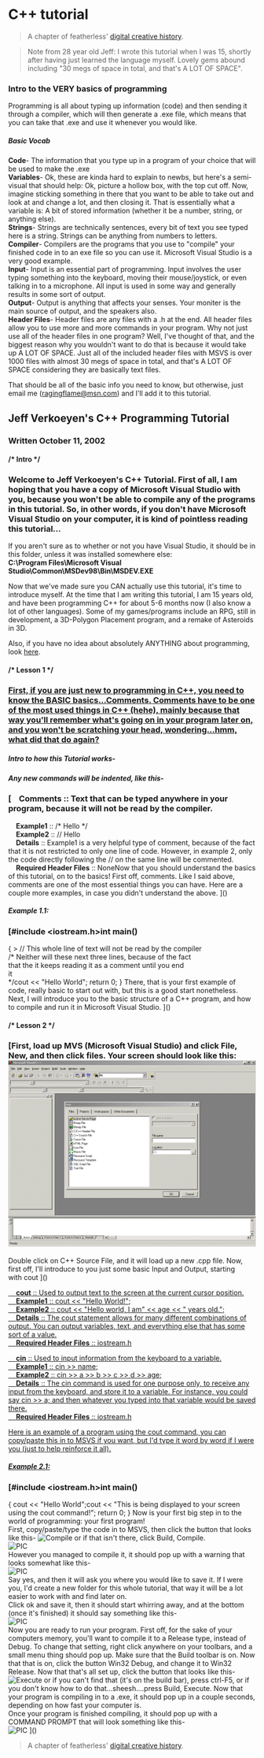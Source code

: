 # C++ tutorial

> A chapter of featherless' [digital creative history](https://github.com/featherless/digital-creative-history).

> Note from 28 year old Jeff: I wrote this tutorial when I was 15, shortly after having just learned the language myself.
> Lovely gems abound including "30 megs of space in total, and that's A LOT OF SPACE".

### Intro to the VERY basics of programming

Programming is all about typing up information (code) and then sending it through a compiler, which will then generate a .exe file, which means that you can take that .exe and use it whenever you would like.  

##### Basic Vocab

**Code**- The information that you type up in a program of your choice that will be used to make the .exe  
**Variables**- Ok, these are kinda hard to explain to newbs, but here's a semi-visual that should help: Ok, picture a hollow box, with the top cut off. Now, imagine sticking something in there that you want to be able to take out and look at and change a lot, and then closing it. That is essentially what a variable is: A bit of stored information (whether it be a number, string, or anything else).  
**Strings**- Strings are technically sentences, every bit of text you see typed here is a string. Strings can be anything from numbers to letters.  
**Compiler**- Compilers are the programs that you use to "compile" your finished code in to an exe file so you can use it. Microsoft Visual Studio is a very good example.  
**Input**- Input is an essential part of programming. Input involves the user typing something into the keyboard, moving their mouse/joystick, or even talking in to a microphone. All input is used in some way and generally results in some sort of output.  
**Output**- Output is anything that affects your senses. Your moniter is the main source of output, and the speakers also.  
**Header Files**- Header files are any files with a .h at the end. All header files allow you to use more and more commands in your program. Why not just use all of the header files in one program? Well, I've thought of that, and the biggest reason why you wouldn't want to do that is because it would take up A LOT OF SPACE. Just all of the included header files with MSVS is over 1000 files with almost 30 megs of space in total, and that's A LOT OF SPACE considering they are basically text files.

That should be all of the basic info you need to know, but otherwise, just email me (ragingflame@msn.com) and I'll add it to this tutorial.

## Jeff Verkoeyen's C++ Programming Tutorial

### Written October 11, 2002

#### /* Intro */

### Welcome to Jeff Verkoeyen's C++ Tutorial. First of all, I am hoping that you have a copy of Microsoft Visual Studio with you, because you won't be able to compile any of the programs in this tutorial. So, in other words, if you don't have Microsoft Visual Studio on your computer, it is kind of pointless reading this tutorial...  
If you aren't sure as to whether or not you have Visual Studio, it should be in this folder, unless it was installed somewhere else:  
**C:\Program Files\Microsoft Visual Studio\Common\MSDev98\Bin\MSDEV.EXE**

Now that we've made sure you CAN actually use this tutorial, it's time to introduce myself. At the time that I am writing this tutorial, I am 15 years old, and have been programming C++ for about 5-6 months now (I also know a lot of other languages). Some of my games/programs include an RPG, still in development, a 3D-Polygon Placement program, and a remake of Asteroids in 3D.

Also, if you have no idea about absolutely ANYTHING about programming, look [here]().

#### /* Lesson 1 */

### [First, if you are just new to programming in C++, you need to know the BASIC basics...Comments. Comments have to be one of the most used things in C++ (hehe), mainly because that way you'll remember what's going on in your program later on, and you won't be scratching your head, wondering...hmm, what did that do again?]()

##### Intro to how this Tutorial works-

##### Any new commands will be indented, like this-

### [    **Comments** :: Text that can be typed anywhere in your program, because it will not be read by the compiler.  
    **Example1** :: /* Hello */  
    **Example2** :: // Hello  
    **Details** :: Example1 is a very helpful type of comment, because of the fact that it is not restricted to only one line of code. However, in example 2, only the code directly following the // on the same line will be commented.  
    **Required Header Files** :: NoneNow that you should understand the basics of this tutorial, on to the basics! First off, comments. Like I said above, comments are one of the most essential things you can have. Here are a couple more examples, in case you didn't understand the above. ]()

##### Example 1.1:

### [#include &lt;iostream.h&gt;int main()  
{ > // This whole line of text will not be read by the compiler  
/* Neither will these next three lines, because of the fact  
that the it keeps reading it as a comment until you end  
it  
*/cout &lt;&lt; "Hello World"; return 0;  } There, that is your first example of code, really basic to start out with, but this is a good start nonetheless. Next, I will introduce you to the basic structure of a C++ program, and how to compile and run it in Microsoft Visual Studio. ]()

#### /* Lesson 2 */

### [First, load up MVS (Microsoft Visual Studio) and click File, New, and then click files. Your screen should look like this:![PIC](001.gif)  
Double click on C++ Source File, and it will load up a new .cpp file. Now, first off, I'll introduce to you just some basic Input and Output, starting with cout ]()

[]()[    **cout** :: Used to output text to the screen at the current cursor position.  
    **Example1** :: cout &lt;&lt; "Hello World!";  
    **Example2** :: cout &lt;&lt; "Hello world, I am" &lt;&lt; age &lt;&lt; " years old.";  
    **Details** :: The cout statement allows for many different combinations of output. You can output variables, text, and everything else that has some sort of a value.  
    **Required Header Files** :: iostream.h]()

[]()[    **cin** :: Used to input information from the keyboard to a variable.  
    **Example1** :: cin &gt;&gt; name;  
    **Example2** :: cin &gt;&gt; a &gt;&gt; b &gt;&gt; c &gt;&gt; d &gt;&gt; age;  
    **Details** :: The cin command is used for one purpose only, to receive any input from the keyboard, and store it to a variable. For instance, you could say cin &gt;&gt; a; and then whatever you typed into that variable would be saved there.  
    **Required Header Files** :: iostream.h]()

[Here is an example of a program using the cout command, you can copy/paste this in to MSVS if you want, but I'd type it word by word if I were you (just to help reinforce it all).]()

##### [Example 2.1:]()

### [#include &lt;iostream.h&gt;int main()  
{ cout &lt;&lt; "Hello World";cout &lt;&lt; "This is being displayed to your screen using the cout command!"; return 0;  } Now is your first big step in to the world of programming: your first program!  
First, copy/paste/type the code in to MSVS, then click the button that looks like this- ![Compile](file:///D:/projects/2003/brinksterbackup/ezroms/cpptut/compile.gif) or if that isn't there, click Build, Compile.  
![PIC](file:///D:/projects/2003/brinksterbackup/ezroms/cpptut/002.gif)  
However you managed to compile it, it should pop up with a warning that looks somewhat like this-  
![PIC](file:///D:/projects/2003/brinksterbackup/ezroms/cpptut/003.gif)  
Say yes, and then it will ask you where you would like to save it. If I were you, I'd create a new folder for this whole tutorial, that way it will be a lot easier to work with and find later on.  
Click ok and save it, then it should start whirring away, and at the bottom (once it's finished) it should say something like this-  
![PIC](file:///D:/projects/2003/brinksterbackup/ezroms/cpptut/004.gif)  
Now you are ready to run your program. First off, for the sake of your computers memory, you'll want to compile it to a Release type, instead of Debug. To change that setting, right click anywhere on your toolbars, and a small menu thing should pop up. Make sure that the Build toolbar is on. Now that that is on, click the button Win32 Debug, and change it to Win32 Release. Now that that's all set up, click the button that looks like this- ![Execute](file:///D:/projects/2003/brinksterbackup/ezroms/cpptut/execute.gif) or if you can't find that (it's on the build bar), press ctrl-F5, or if you don't know how to do that...sheesh....press Build, Execute. Now that your program is compiling in to a .exe, it should pop up in a couple seconds, depending on how fast your computer is.  
Once your program is finished compiling, it should pop up with a COMMAND PROMPT that will look something like this-  
![PIC](file:///D:/projects/2003/brinksterbackup/ezroms/cpptut/005.gif) ]()

> A chapter of featherless' [digital creative history](https://github.com/featherless/digital-creative-history).
